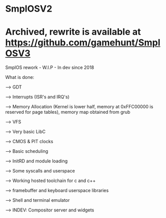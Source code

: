 # SmplOSV2
# Archived, rewrite is available at https://github.com/gamehunt/SmplOSV3
SmplOS rework - W.I.P - In dev since 2018

What is done:

  --> GDT
  
  --> Interrupts (ISR's and IRQ's)
  
  --> Memory Allocation (Kernel is lower half, memory at 0xFFC00000 is reserved for page tables), memory map obtained from grub
  
  --> VFS
  
  --> Very basic LibC
  
  --> CMOS & PIT clocks
  
  --> Basic scheduling
  
  --> InitRD and module loading
  
  --> Some syscalls and userspace

  --> Working hosted toolchain for c and c++
  
  --> framebuffer and keyboard userspace libraries
  
  --> Shell and terminal emulator
  
  --> INDEV: Compositor server and widgets
